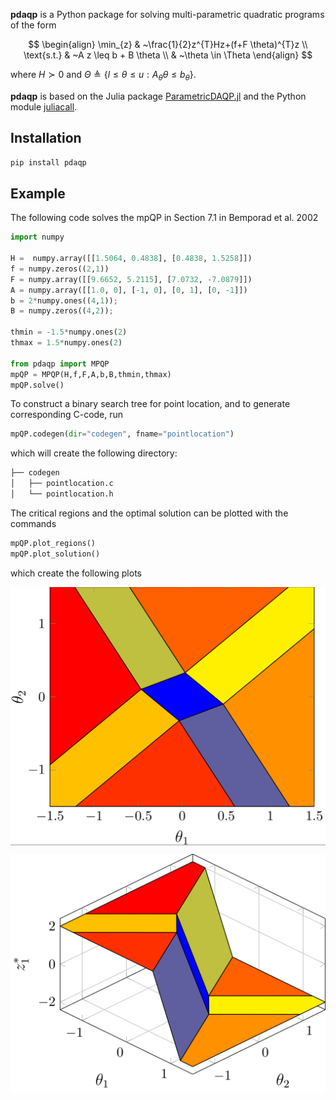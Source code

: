 **pdaqp** is a Python package for solving multi-parametric quadratic programs of the form

$$
\begin{align}
\min_{z} &  ~\frac{1}{2}z^{T}Hz+(f+F \theta)^{T}z \\
\text{s.t.} & ~A z \leq b + B \theta \\
& ~\theta \in \Theta
\end{align}
$$

where $H \succ 0$ and $\Theta \triangleq \lbrace l \leq \theta \leq u : A_{\theta} \theta \leq b_{\theta}\rbrace$.

**pdaqp** is based on the Julia package [ParametricDAQP.jl](https://github.com/darnstrom/ParametricDAQP.jl/) and the Python module [juliacall](https://juliapy.github.io/PythonCall.jl/stable/juliacall/). 

## Installation
```bash
pip install pdaqp
```
## Example
The following code solves the mpQP in Section 7.1 in Bemporad et al. 2002
```python
import numpy

H =  numpy.array([[1.5064, 0.4838], [0.4838, 1.5258]])
f = numpy.zeros((2,1))
F = numpy.array([[9.6652, 5.2115], [7.0732, -7.0879]])
A = numpy.array([[1.0, 0], [-1, 0], [0, 1], [0, -1]])
b = 2*numpy.ones((4,1));
B = numpy.zeros((4,2));

thmin = -1.5*numpy.ones(2)
thmax = 1.5*numpy.ones(2)

from pdaqp import MPQP
mpQP = MPQP(H,f,F,A,b,B,thmin,thmax)
mpQP.solve()
```
To construct a binary search tree for point location, and to generate corresponding C-code, run 
```python
mpQP.codegen(dir="codegen", fname="pointlocation")
```
which will create the following directory:
```bash
├── codegen
│   ├── pointlocation.c
│   └── pointlocation.h
```
The critical regions and the optimal solution can be plotted with the commands
```python
mpQP.plot_regions()
mpQP.plot_solution()
```
which create the following plots
<p align="center">
  <img src="https://github.com/darnstrom/pdaqp/raw/docs/docs/imgs/example_regions.png" width="600" alt="critical_regions" align="center"/>
</p>
<p align="center">
  <img src="https://github.com/darnstrom/pdaqp/raw/docs/docs/imgs/example_solution.png" width="600" alt="solution_component" align="center"/>
</p>

